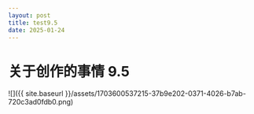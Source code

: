 ```yaml
---
layout: post
title: test9.5
date: 2025-01-24
---
```


# 关于创作的事情 9.5
![]({{ site.baseurl }}/assets/1703600537215-37b9e202-0371-4026-b7ab-720c3ad0fdb0.png)